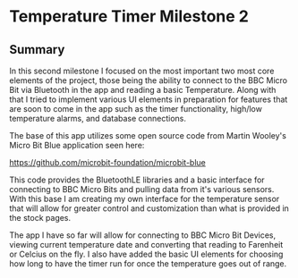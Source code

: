# Temperature Timer Milestone 2

## Summary  
In this second milestone I focused on the most important two most core elements of the project, those being the ability to connect to the BBC Micro Bit via Bluetooth in the app and reading a basic Temperature. Along with that I tried to implement various UI elements in preparation for features that are soon to come in the app such as the timer functionality, high/low temperature alarms, and database connections.

The base of this app utilizes some open source code from Martin Wooley's Micro Bit Blue application seen here:

https://github.com/microbit-foundation/microbit-blue

This code provides the BluetoothLE libraries and a basic interface for connecting to BBC Micro Bits and pulling data from it's various sensors. With this base I am creating my own interface for the temperature sensor that will allow for greater control and customization than what is provided in the stock pages.

The app I have so far will allow for connecting to BBC Micro Bit Devices, viewing current temperature date and converting that reading to
Farenheit or Celcius on the fly. I also have added the basic UI elements for choosing how long to have the timer run for once the temperature goes out of range.
